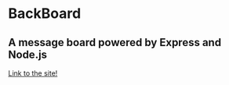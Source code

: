 # BackBoard
## A message board powered by Express and Node.js
[Link to the site!](https://express-msg-board.herokuapp.com/)
